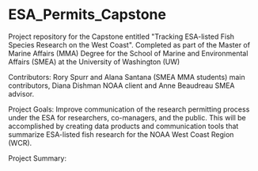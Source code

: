# ESA_Permits_Capstone
Project repository for the Capstone entitled "Tracking ESA-listed Fish Species Research on the West Coast". Completed as part of the Master of Marine Affairs (MMA) Degree for the School of Marine and Environmental Affairs (SMEA) at the University of Washington (UW)

Contributors:
Rory Spurr and Alana Santana (SMEA MMA students) main contributors, Diana Dishman NOAA client and Anne Beaudreau SMEA advisor.

Project Goals:
Improve communication of the research permitting process under the ESA for researchers, co-managers, and the public. This will be accomplished by creating data products and communication tools that summarize ESA-listed fish research for the NOAA West Coast Region (WCR).

Project Summary:
